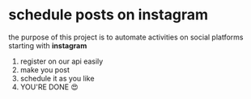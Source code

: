 # schedule posts on instagram

the purpose of this project is to automate activities on social platforms starting with **instagram**

1. register on our api easily
2. make you post
3. schedule it as you like
4. YOU'RE DONE 😍


[^1]: DPI college

